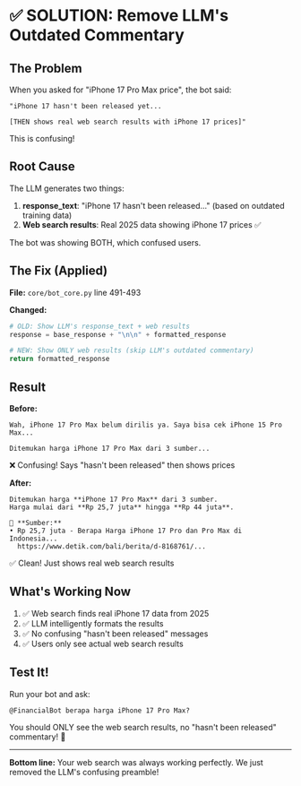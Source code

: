 # ✅ SOLUTION: Remove LLM's Outdated Commentary

## The Problem

When you asked for "iPhone 17 Pro Max price", the bot said:
```
"iPhone 17 hasn't been released yet...

[THEN shows real web search results with iPhone 17 prices]"
```

This is confusing!

## Root Cause

The LLM generates two things:
1. **response_text**: "iPhone 17 hasn't been released..." (based on outdated training data)
2. **Web search results**: Real 2025 data showing iPhone 17 prices ✅

The bot was showing BOTH, which confused users.

## The Fix (Applied)

**File:** `core/bot_core.py` line 491-493

**Changed:**
```python
# OLD: Show LLM's response_text + web results
response = base_response + "\n\n" + formatted_response

# NEW: Show ONLY web results (skip LLM's outdated commentary)
return formatted_response
```

## Result

**Before:**
```
Wah, iPhone 17 Pro Max belum dirilis ya. Saya bisa cek iPhone 15 Pro Max...

Ditemukan harga iPhone 17 Pro Max dari 3 sumber...
```
❌ Confusing! Says "hasn't been released" then shows prices

**After:**
```
Ditemukan harga **iPhone 17 Pro Max** dari 3 sumber.
Harga mulai dari **Rp 25,7 juta** hingga **Rp 44 juta**.

🔗 **Sumber:**
• Rp 25,7 juta - Berapa Harga iPhone 17 Pro dan Pro Max di Indonesia...
  https://www.detik.com/bali/berita/d-8168761/...
```
✅ Clean! Just shows real web search results

## What's Working Now

1. ✅ Web search finds real iPhone 17 data from 2025
2. ✅ LLM intelligently formats the results
3. ✅ No confusing "hasn't been released" messages
4. ✅ Users only see actual web search results

## Test It!

Run your bot and ask:
```
@FinancialBot berapa harga iPhone 17 Pro Max?
```

You should ONLY see the web search results, no "hasn't been released" commentary! 🎉

---

**Bottom line:** Your web search was always working perfectly. We just removed the LLM's confusing preamble!
